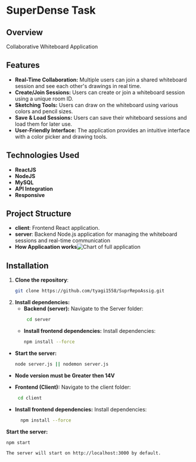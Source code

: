 # SuperDense Task

## Overview

Collaborative Whiteboard Application

## Features

- **Real-Time Collaboration:** Multiple users can join a shared whiteboard session and see each other's drawings in real time.
- **Create/Join Sessions:** Users can create or join a whiteboard session using a unique room ID.
- **Sketching Tools:**  Users can draw on the whiteboard using various colors and pencil sizes.
- **Save & Load Sessions:** Users can save their whiteboard sessions and load them for later use.
- **User-Friendly Interface:** The application provides an intuitive interface with a color picker and drawing tools.
## Technologies Used

- **ReactJS**
- **NodeJS**
- **MySQL**
- **API Integration**
- **Responsive**

## Project Structure

- **client**: Frontend React application.
- **server**: Backend Node.js application for managing the whiteboard sessions and real-time communication
- **How Applicaation works**![Chart of full application](https://github.com/user-attachments/assets/1e9dddb4-33a1-4b21-9352-50d733b0e5c5)

## Installation

1. **Clone the repository**:
   ```bash
   git clone https://github.com/tyagi1558/SuprRepoAssig.git
   

2. **Install dependencies:**
    - **Backend (server):** Navigate to the Server folder:
       ```bash
        cd server
   - **Install frontend dependencies:** Install dependencies:
       ```bash
       npm install --force
  - **Start the server:** 
       ```bash
      node server.js || nodemon server.js 
  - **Node version must be Greater then 14V**

   - **Frontend (Client):** Navigate to the client folder:
    
     ```bash
      cd client
 - **Install frontend dependencies:** Install dependencies:
  
    ```bash
      npm install --force
**Start the server:**

   ```bash
   npm start

The server will start on http://localhost:3000 by default.
